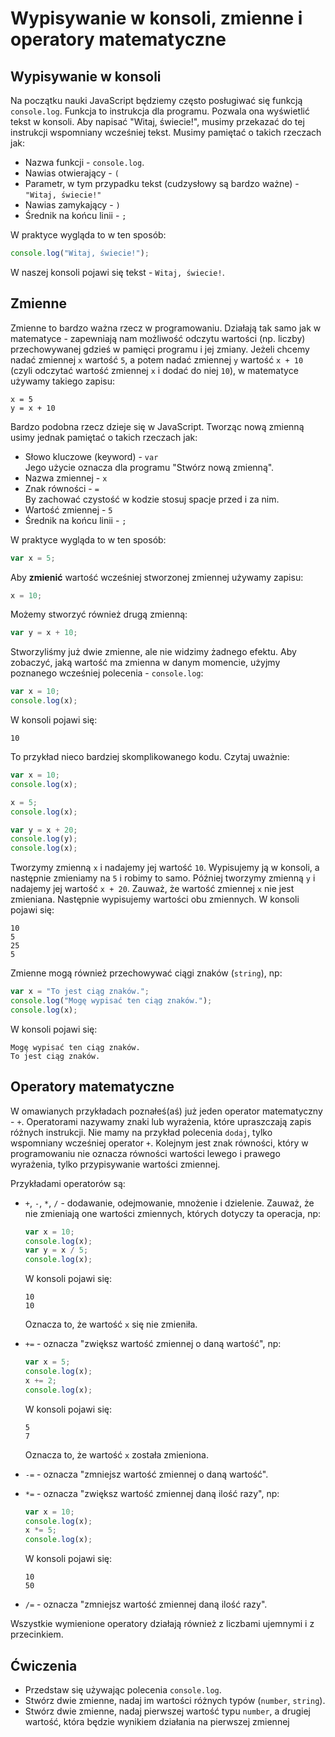 # Wypisywanie w konsoli, zmienne i operatory matematyczne
## Wypisywanie w konsoli
Na początku nauki JavaScript będziemy często posługiwać się funkcją `console.log`. Funkcja to instrukcja dla programu. Pozwala ona wyświetlić tekst w konsoli. Aby napisać "Witaj, świecie!", musimy przekazać do tej instrukcji wspomniany wcześniej tekst. Musimy pamiętać o takich rzeczach jak:
* Nazwa funkcji - `console.log`.
* Nawias otwierający - `(`
* Parametr, w tym przypadku tekst (cudzysłowy są bardzo ważne) - `"Witaj, świecie!"`
* Nawias zamykający - `)`
* Średnik na końcu linii - `;`

W praktyce wygląda to w ten sposób:
```javascript
console.log("Witaj, świecie!");
```

W naszej konsoli pojawi się tekst - `Witaj, świecie!`.

## Zmienne
Zmienne to bardzo ważna rzecz w programowaniu. Działają tak samo jak w matematyce - zapewniają nam możliwość odczytu wartości (np. liczby) przechowywanej gdzieś w pamięci programu i jej zmiany.
Jeżeli chcemy nadać zmiennej `x` wartość `5`, a potem nadać zmiennej `y` wartość `x + 10` (czyli odczytać wartość zmiennej `x` i dodać do niej `10`), w matematyce używamy takiego zapisu:
```
x = 5
y = x + 10
```

Bardzo podobna rzecz dzieje się w JavaScript. Tworząc nową zmienną usimy jednak pamiętać o takich rzeczach jak:
* Słowo kluczowe (keyword) - `var`</br>Jego użycie oznacza dla programu "Stwórz nową zmienną".
* Nazwa zmiennej - `x`
* Znak równości - ` = `</br>By zachować czystość w kodzie stosuj spacje przed i za nim.
* Wartość zmiennej - `5`
* Średnik na końcu linii - `;`

W praktyce wygląda to w ten sposób:
```javascript
var x = 5;
```

Aby **zmienić** wartość wcześniej stworzonej zmiennej używamy zapisu:
```javascript
x = 10;
```

Możemy stworzyć również drugą zmienną:
```javascript
var y = x + 10;
```

Stworzyliśmy już dwie zmienne, ale nie widzimy żadnego efektu. Aby zobaczyć, jaką wartość ma zmienna w danym momencie, użyjmy poznanego wcześniej polecenia - `console.log`:
```javascript
var x = 10;
console.log(x);
```

W konsoli pojawi się:
```
10
```

To przykład nieco bardziej skomplikowanego kodu. Czytaj uważnie:
```javascript
var x = 10;
console.log(x);

x = 5;
console.log(x);

var y = x + 20;
console.log(y);
console.log(x);
```

Tworzymy zmienną `x` i nadajemy jej wartość `10`. Wypisujemy ją w konsoli, a następnie zmieniamy na `5` i robimy to samo. Później tworzymy zmienną `y` i nadajemy jej wartość `x + 20`. Zauważ, że wartość zmiennej `x` nie jest zmieniana. Następnie wypisujemy wartości obu zmiennych. W konsoli pojawi się:
```
10
5
25
5
```

Zmienne mogą również przechowywać ciągi znaków (`string`), np:
```javascript
var x = "To jest ciąg znaków.";
console.log("Mogę wypisać ten ciąg znaków.");
console.log(x);
```

W konsoli pojawi się:
```
Mogę wypisać ten ciąg znaków.
To jest ciąg znaków.
```

## Operatory matematyczne
W omawianych przykładach poznałeś(aś) już jeden operator matematyczny - `+`. Operatorami nazywamy znaki lub wyrażenia, które upraszczają zapis różnych instrukcji. Nie mamy na przykład polecenia `dodaj`, tylko wspomniany wcześniej operator `+`. Kolejnym jest znak równości, który w programowaniu nie oznacza równości wartości lewego i prawego wyrażenia, tylko przypisywanie wartości zmiennej.

Przykładami operatorów są:
* `+`, `-`, `*`, `/` - dodawanie, odejmowanie, mnożenie i dzielenie. Zauważ, że nie zmieniają one wartości zmiennych, których dotyczy ta operacja, np:
    ```javascript
    var x = 10;
    console.log(x);
    var y = x / 5;
    console.log(x);
    ```

    W konsoli pojawi się:
    ```
    10
    10
    ```

    Oznacza to, że wartość `x` się nie zmieniła.
* `+=` - oznacza "zwiększ wartość zmiennej o daną wartość", np:
    ```javascript
    var x = 5;
    console.log(x);
    x += 2;
    console.log(x);
    ```

    W konsoli pojawi się:
    ```
    5
    7
    ```

    Oznacza to, że wartość `x` została zmieniona.
* `-=` - oznacza "zmniejsz wartość zmiennej o daną wartość".
* `*=` - oznacza "zwiększ wartość zmiennej daną ilość razy", np:
    ```javascript
    var x = 10;
    console.log(x);
    x *= 5;
    console.log(x);
    ```

    W konsoli pojawi się:
    ```
    10
    50
    ```

* `/=` - oznacza "zmniejsz wartość zmiennej daną ilość razy". 

Wszystkie wymienione operatory działają również z liczbami ujemnymi i z przecinkiem.

## Ćwiczenia
* Przedstaw się używając polecenia `console.log`.
* Stwórz dwie zmienne, nadaj im wartości różnych typów (`number`, `string`).
* Stwórz dwie zmienne, nadaj pierwszej wartość typu `number`, a drugiej wartość, która będzie wynikiem działania na pierwszej zmiennej